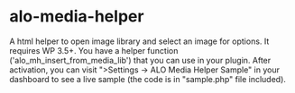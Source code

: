 alo-media-helper
================

A html helper to open image library and select an image for options. It requires WP 3.5+. You have a helper function ('alo_mh_insert_from_media_lib') that you can use in your plugin. After activation, you can visit ">Settings -> ALO Media Helper Sample" in your dashboard to see a live sample (the code is in "sample.php" file included).